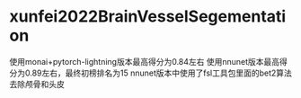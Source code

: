 # xunfei2022BrainVesselSegementation
使用monai+pytorch-lightning版本最高得分为0.84左右
使用nnunet版本最高得分为0.89左右，最终初榜排名为15
nnunet版本中使用了fsl工具包里面的bet2算法去除颅骨和头皮
